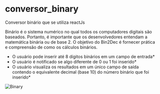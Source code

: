 # conversor_binary
Conversor binário que se utiliza reactJs

Binário é o sistema numérico no qual todos os computadores digitais são baseados. Portanto, é importante que os desenvolvedores entendam a matemática binária ou de base 2. O objetivo do Bin2Dec é fornecer prática e compreensão de como os cálculos binários.

* O usuário pode inserir até 8 dígitos binários em um campo de entrada*
* O usuário é notificado se algo diferente de 0 ou 1 foi inserido*
* O usuário visualiza os resultados em um único campo de saída contendo o equivalente decimal (base 10) do número binário que foi inserido*
 
 ![Binary](https://user-images.githubusercontent.com/15384670/100283310-0aca9280-2f4c-11eb-840b-5a88098a8873.png)
 

